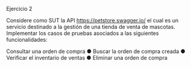 Ejercicio 2

Considere como SUT la API https://petstore.swagger.io/ el cual es un servicio destinado a la gestión de una tienda de venta de
mascotas. Implementar los casos de pruebas asociados a las siguientes funcionalidades:

Consultar una orden de compra
● Buscar la orden de compra creada
● Verificar el inventario de ventas
● Eliminar una orden de compra
